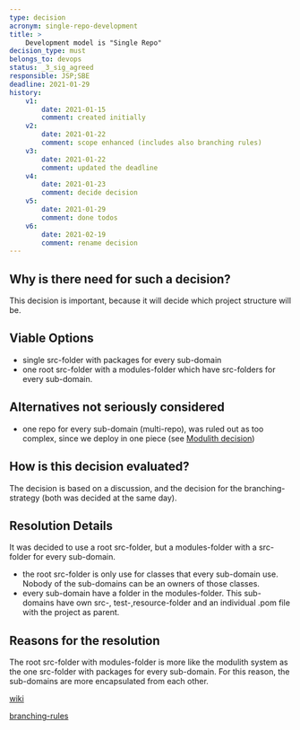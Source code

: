 ```yaml
---
type: decision
acronym: single-repo-development
title: >
    Development model is "Single Repo"
decision_type: must
belongs_to: devops
status: _3_sig_agreed
responsible: JSP;SBE
deadline: 2021-01-29
history:
    v1:
        date: 2021-01-15
        comment: created initially
    v2: 
        date: 2021-01-22
        comment: scope enhanced (includes also branching rules)
    v3: 
        date: 2021-01-22
        comment: updated the deadline
    v4: 
        date: 2021-01-23
        comment: decide decision
    v5: 
        date: 2021-01-29
        comment: done todos
    v6: 
        date: 2021-02-19
        comment: rename decision
---
```


## Why is there need for such a decision?

This decision is important, because it will decide which project structure will be. 


## Viable Options

* single src-folder with packages for every sub-domain
* one root src-folder with a modules-folder which have src-folders for every sub-domain.


## Alternatives not seriously considered

* one repo for every sub-domain (multi-repo), was ruled out as too complex, since we deploy in one piece 
    (see [Modulith decision](./modulith))


## How is this decision evaluated?

The decision is based on a discussion, and the decision for the branching-strategy (both was decided at the same day).

 
## Resolution Details

It was decided to use a root src-folder, but a modules-folder with a src-folder for every sub-domain.
* the root src-folder is only use for classes that every sub-domain use. 
Nobody of the sub-domains can be an owners of those classes.
* every sub-domain have a folder in the modules-folder. This sub-domains have own src-,
test-,resource-folder and an individual .pom file with the project as parent.

## Reasons for the resolution

The root src-folder with modules-folder is more like the modulith system as the one src-folder with packages
for every sub-domain. For this reason, the sub-domains are more encapsulated from each other.

[wiki](https://github.com/EVATool/evatool-backend/wiki/Repo-structure)

[branching-rules](https://evatool.github.io/fae-architecture-log/decisions/branching-strategy.html)
